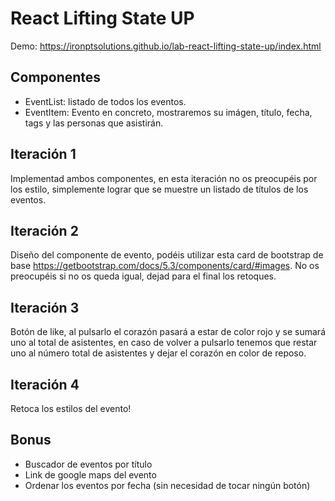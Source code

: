# React Lifting State UP

Demo: https://ironptsolutions.github.io/lab-react-lifting-state-up/index.html

## Componentes

- EventList: listado de todos los eventos.
- EventItem: Evento en concreto, mostraremos su imágen, título, fecha, tags y las personas que asistirán.

## Iteración 1

Implementad ambos componentes, en esta iteración no os preocupéis por los estilo, simplemente lograr que se muestre un listado de títulos de los eventos.

## Iteración 2

Diseño del componente de evento, podéis utilizar esta card de bootstrap de base https://getbootstrap.com/docs/5.3/components/card/#images.
No os preocupéis si no os queda igual, dejad para el final los retoques.

## Iteración 3

Botón de like, al pulsarlo el corazón pasará a estar de color rojo y se sumará uno al total de asistentes, en caso de volver a pulsarlo tenemos que restar uno al número total de asistentes y dejar el corazón en color de reposo.

## Iteración 4

Retoca los estilos del evento!

## Bonus

- Buscador de eventos por título
- Link de google maps del evento
- Ordenar los eventos por fecha (sin necesidad de tocar ningún botón)